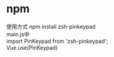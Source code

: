 # npm
使用方式 npm install zsh-pinkeypad  
main.js中  
import PinKeypad from 'zsh-pinkeypad';  
Vue.use(PinKeypad)
